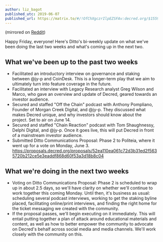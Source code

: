 ```yaml
---
author: liz_bagot
published_utc: 2019-06-07
published_url: https://matrix.to/#/!OfChXgczrIlpEZSFAv:decred.org/$15599321218545CVtka:decred.org
---
```


(mirrored on [Reddit](https://www.reddit.com/r/decred/comments/by25ee/biweekly_update_on_dittos_activities/))

Happy Friday, everyone! Here's Ditto's bi-weekly update on what we've been doing the last two weeks and what's coming up in the next two.

## What we've been up to the past two weeks

- Facilitated an introductory interview on governance and staking between @jy-p and CoinDesk. This is a longer-term play that we aim to ultimately turn into feature coverage in the future.
- Facilitated an interview with Legacy Research analyst Greg Wilson and Marco, who gave an overview and update of Decred, geared towards an investor audience.
- Secured and staffed "Off the Chain" podcast with Anthony Pompliano, Founder of Morgan Creek Digital, and @jy-p. They discussed what makes Decred unique, and why investors should know about the project. Set to air on June 14.
- Secured and staffed "Chain Reaction" podcast with Tom Shaughnessy, Delphi Digital, and @jy-p. Once it goes live, this will put Decred in front of a mainstream investor audience.
- Submitted Ditto Communications Proposal: Phase 2 to Politeia, where it went up for a vote on Monday, June 3. https://proposals.decred.org/proposals/52ea110ea061c72d3b31ed2f5635720b212ce5e3eaddf868d60f53a3d18b8c04

## What we're doing in the next two weeks

- Voting on Ditto Communications Proposal: Phase 2 is scheduled to wrap up in about 2.5 days, so we'll have clarity on whether we'll continue to work together this coming Monday. Until then, it's business as usual: scheduling several podcast interviews, working to get the staking byline placed, facilitating online/print interviews, and finding the right home for the ticket messaging we created with the community.
- If the proposal passes, we'll begin executing on it immediately. This will entail putting together a plan of attack around educational materials and content, as well as how to better empower the community to advocate on Decred's behalf across social media and media channels. We'll work closely with the community on this.
